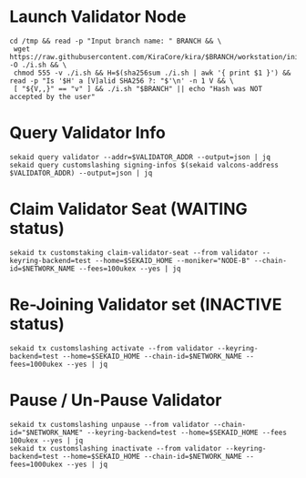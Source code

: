 # Launch Validator Node

```
cd /tmp && read -p "Input branch name: " BRANCH && \
 wget https://raw.githubusercontent.com/KiraCore/kira/$BRANCH/workstation/init.sh -O ./i.sh && \
 chmod 555 -v ./i.sh && H=$(sha256sum ./i.sh | awk '{ print $1 }') && read -p "Is '$H' a [V]alid SHA256 ?: "$'\n' -n 1 V && \
 [ "${V,,}" == "v" ] && ./i.sh "$BRANCH" || echo "Hash was NOT accepted by the user"
```


# Query Validator Info

```
sekaid query validator --addr=$VALIDATOR_ADDR --output=json | jq
sekaid query customslashing signing-infos $(sekaid valcons-address $VALIDATOR_ADDR) --output=json | jq
```

# Claim Validator Seat (WAITING status)

```
sekaid tx customstaking claim-validator-seat --from validator --keyring-backend=test --home=$SEKAID_HOME --moniker="NODE-B" --chain-id=$NETWORK_NAME --fees=100ukex --yes | jq
```

# Re-Joining Validator set (INACTIVE status)

```
sekaid tx customslashing activate --from validator --keyring-backend=test --home=$SEKAID_HOME --chain-id=$NETWORK_NAME --fees=1000ukex --yes | jq
```


# Pause / Un-Pause Validator

```
sekaid tx customslashing unpause --from validator --chain-id="$NETWORK_NAME" --keyring-backend=test --home=$SEKAID_HOME --fees 100ukex --yes | jq
sekaid tx customslashing inactivate --from validator --keyring-backend=test --home=$SEKAID_HOME --chain-id=$NETWORK_NAME --fees=1000ukex --yes | jq
```
